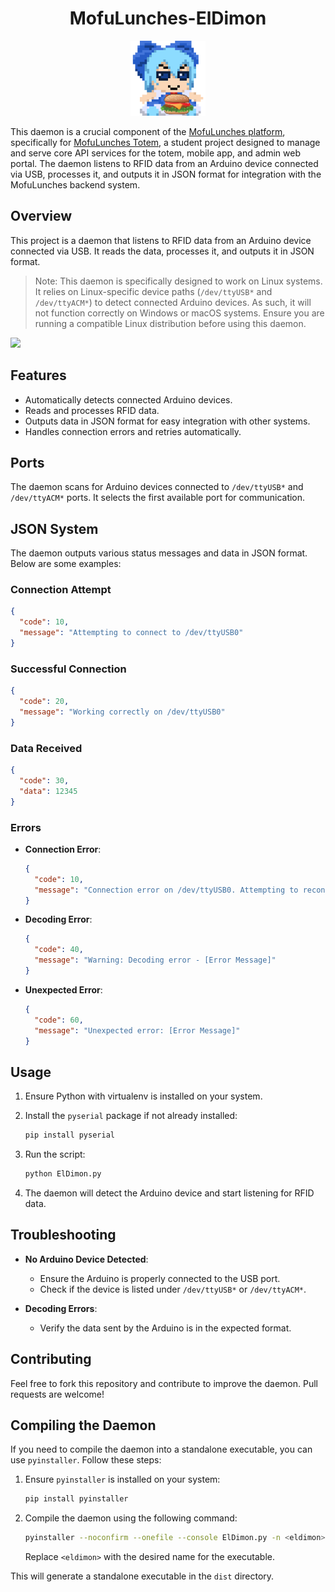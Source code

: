 <div align="center">

# MofuLunches-ElDimon 

<img src="https://raw.githubusercontent.com/AstronautMarkus/MofuLunches-Web/refs/heads/dev/mofulunches-web/app/static/img/icon.png" alt="MofuLunches-logo" width="120">

</div>

This daemon is a crucial component of the [MofuLunches platform](https://github.com/topics/mofulunches), specifically for [MofuLunches Totem](https://github.com/AstronautMarkus/MofuLunches-Totem), a student project designed to manage and serve core API services for the totem, mobile app, and admin web portal. The daemon listens to RFID data from an Arduino device connected via USB, processes it, and outputs it in JSON format for integration with the MofuLunches backend system.

## Overview

This project is a daemon that listens to RFID data from an Arduino device connected via USB. It reads the data, processes it, and outputs it in JSON format.

> Note:
> This daemon is specifically designed to work on Linux systems. It relies on Linux-specific device paths (`/dev/ttyUSB*` and `/dev/ttyACM*`) to detect connected Arduino devices. As such, it will not function correctly on Windows or macOS systems. Ensure you are running a compatible Linux distribution before using this daemon.
<img src="https://www.clipartmax.com/png/full/277-2771263_cirno-shrug-discord-emoji-shrug-emote-discord.png" width=50px>




## Features

- Automatically detects connected Arduino devices.
- Reads and processes RFID data.
- Outputs data in JSON format for easy integration with other systems.
- Handles connection errors and retries automatically.

## Ports

The daemon scans for Arduino devices connected to `/dev/ttyUSB*` and `/dev/ttyACM*` ports. It selects the first available port for communication.

## JSON System

The daemon outputs various status messages and data in JSON format. Below are some examples:

### Connection Attempt
```json
{
  "code": 10,
  "message": "Attempting to connect to /dev/ttyUSB0"
}
```

### Successful Connection
```json
{
  "code": 20,
  "message": "Working correctly on /dev/ttyUSB0"
}
```

### Data Received
```json
{
  "code": 30,
  "data": 12345
}
```

### Errors
- **Connection Error**:
    ```json
    {
      "code": 10,
      "message": "Connection error on /dev/ttyUSB0. Attempting to reconnect: [Error Message]"
    }
    ```

- **Decoding Error**:
    ```json
    {
      "code": 40,
      "message": "Warning: Decoding error - [Error Message]"
    }
    ```

- **Unexpected Error**:
    ```json
    {
      "code": 60,
      "message": "Unexpected error: [Error Message]"
    }
    ```

## Usage

1. Ensure Python with virtualenv is installed on your system.

2. Install the `pyserial` package if not already installed:
    ```bash
    pip install pyserial
    ```
3. Run the script:
    ```bash
    python ElDimon.py
    ```
4. The daemon will detect the Arduino device and start listening for RFID data.

## Troubleshooting

- **No Arduino Device Detected**:
    - Ensure the Arduino is properly connected to the USB port.
    - Check if the device is listed under `/dev/ttyUSB*` or `/dev/ttyACM*`.

- **Decoding Errors**:
    - Verify the data sent by the Arduino is in the expected format.

## Contributing

Feel free to fork this repository and contribute to improve the daemon. Pull requests are welcome!

## Compiling the Daemon

If you need to compile the daemon into a standalone executable, you can use `pyinstaller`. Follow these steps:

1. Ensure `pyinstaller` is installed on your system:

    ```bash
    pip install pyinstaller
    ```
2. Compile the daemon using the following command:

    ```bash
    pyinstaller --noconfirm --onefile --console ElDimon.py -n <eldimon>
    ```
   Replace `<eldimon>` with the desired name for the executable.

This will generate a standalone executable in the `dist` directory.

